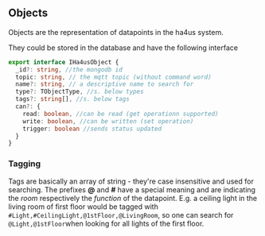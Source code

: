 ## Objects

Objects are the representation of datapoints in the ha4us system.

They could be stored in the database and have the following interface

```ts
export interface IHa4usObject {
  _id?: string, //the mongodb id
  topic: string, // the mqtt topic (without command word)
  name?: string, // a descriptive name to search for
  type?: TObjectType, //s. below types
  tags?: string[], //s. below tags
  can?: {
    read: boolean, //can be read (get operationn supported)
    write: boolean, //can be written (set operation)
    trigger: boolean //sends status updated
  }
}
```

### Tagging

Tags are basically an array of string - they're case insensitive and used for searching. The prefixes **@** and **#** have a special meaning and are indicating the *room* respectively the *function* of the datapoint. E.g. a ceiling light in the living room of first floor would be tagged with ```#Light,#CeilingLight,@1stFloor,@LivingRoom```, so one can search for ```@Light,@1stFloor```when looking for all lights of the first floor.
